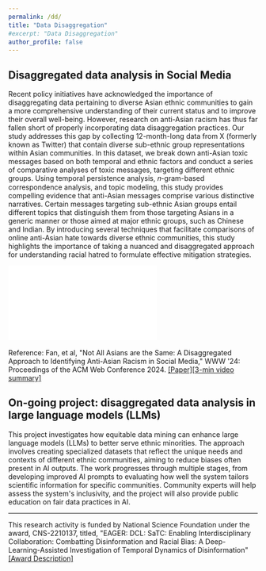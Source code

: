 ```yaml
---
permalink: /dd/
title: "Data Disaggregation"
#excerpt: "Data Disaggregation"
author_profile: false 
---
```


## Disaggregated data analysis in Social Media
Recent policy initiatives have acknowledged the importance of disaggregating data pertaining to diverse Asian ethnic communities to gain a more comprehensive understanding of their current status and to improve their overall well-being. However, research on anti-Asian racism has thus far fallen short of properly incorporating data disaggregation practices. Our study addresses this gap by collecting 12-month-long data from X (formerly known as Twitter) that contain diverse sub-ethnic group representations within Asian communities. In this dataset, we break down anti-Asian toxic messages based on both temporal and ethnic factors and conduct a series of comparative analyses of toxic messages, targeting different ethnic groups. Using temporal persistence analysis, 𝑛-gram-based correspondence analysis, and topic modeling, this study provides compelling evidence that anti-Asian messages comprise various distinctive narratives. Certain messages targeting sub-ethnic Asian groups entail different topics that distinguish them from those targeting Asians in a generic manner or those aimed at major ethnic groups, such as Chinese and Indian. By introducing several techniques that facilitate comparisons of online anti-Asian hate towards diverse ethnic communities, this study highlights the importance of taking a nuanced and disaggregated approach for understanding racial hatred to formulate effective mitigation strategies.

![Summary](../files/www_summary.pdf)

Reference: Fan, et al, "Not All Asians are the Same: A Disaggregated Approach to Identifying Anti-Asian Racism in Social Media," WWW '24: Proceedings of the ACM Web Conference 2024. [[Paper]](https://dl.acm.org/doi/10.1145/3589334.3645630)[[3-min video summary]](https://www.youtube.com/watch?v=dnPtcbKamAU&ab_channel=ACMSIGWEB) 

## On-going project: disaggregated data analysis in large language models (LLMs)
This project investigates how equitable data mining can enhance large language models (LLMs) to better serve ethnic minorities. The approach involves creating specialized datasets that reflect the unique needs and contexts of different ethnic communities, aiming to reduce biases often present in AI outputs. The work progresses through multiple stages, from developing improved AI prompts to evaluating how well the system tailors scientific information for specific communities. Community experts will help assess the system's inclusivity, and the project will also provide public education on fair data practices in AI.

---

This research activity is funded by National Science Foundation under the award, CNS-2210137, titled, "EAGER: DCL: SaTC: Enabling Interdisciplinary Collaboration: Combatting Disinformation and Racial Bias: A Deep-Learning-Assisted Investigation of Temporal Dynamics of Disinformation" [[Award Description]](https://www.nsf.gov/awardsearch/showAward?AWD_ID=2210137) 

